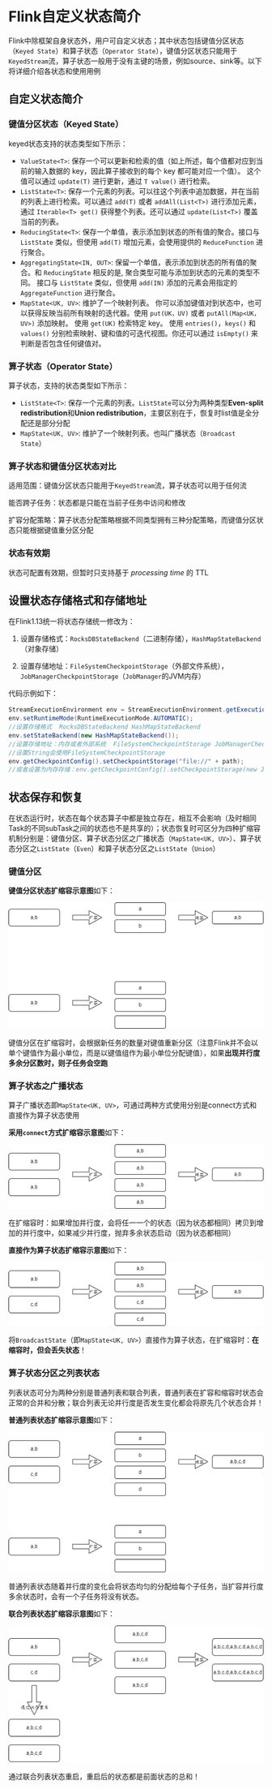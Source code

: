 # Flink自定义状态简介

Flink中除框架自身状态外，用户可自定义状态；其中状态包括键值分区状态（`Keyed State`）和算子状态（`Operator State`），键值分区状态只能用于`KeyedStream`流，算子状态一般用于没有主键的场景，例如source、sink等。以下将详细介绍各状态和使用用例

## 自定义状态简介

### 键值分区状态（Keyed State）

keyed状态支持的状态类型如下所示：

- `ValueState<T>`: 保存一个可以更新和检索的值（如上所述，每个值都对应到当前的输入数据的 key，因此算子接收到的每个 key 都可能对应一个值）。 这个值可以通过 `update(T)` 进行更新，通过 `T value()` 进行检索。
- `ListState<T>`: 保存一个元素的列表。可以往这个列表中追加数据，并在当前的列表上进行检索。可以通过 `add(T)` 或者 `addAll(List<T>)` 进行添加元素，通过 `Iterable<T> get()` 获得整个列表。还可以通过 `update(List<T>)` 覆盖当前的列表。
- `ReducingState<T>`: 保存一个单值，表示添加到状态的所有值的聚合。接口与 `ListState` 类似，但使用 `add(T)` 增加元素，会使用提供的 `ReduceFunction` 进行聚合。
- `AggregatingState<IN, OUT>`: 保留一个单值，表示添加到状态的所有值的聚合。和 `ReducingState` 相反的是, 聚合类型可能与添加到状态的元素的类型不同。 接口与 `ListState` 类似，但使用 `add(IN)` 添加的元素会用指定的 `AggregateFunction` 进行聚合。
- `MapState<UK, UV>`: 维护了一个映射列表。 你可以添加键值对到状态中，也可以获得反映当前所有映射的迭代器。使用 `put(UK，UV)` 或者 `putAll(Map<UK，UV>)` 添加映射。 使用 `get(UK)` 检索特定 key。 使用 `entries()`，`keys()` 和 `values()` 分别检索映射、键和值的可迭代视图。你还可以通过 `isEmpty()` 来判断是否包含任何键值对。

### 算子状态（Operator State）

算子状态，支持的状态类型如下所示：

- `ListState<T>`: 保存一个元素的列表。`ListState`可以分为两种类型**Even-split redistribution**和**Union redistribution**，主要区别在于，恢复时list值是全分配还是部分分配
- `MapState<UK, UV>`: 维护了一个映射列表。也叫广播状态（`Broadcast State`）

### 算子状态和键值分区状态对比

适用范围：键值分区状态只能用于`KeyedStream`流，算子状态可以用于任何流

能否跨子任务：状态都是只能在当前子任务中访问和修改

扩容分配策略：算子状态分配策略根据不同类型拥有三种分配策略，而键值分区状态只能根据键值重分区分配

### 状态有效期

状态可配置有效期，但暂时只支持基于 *processing time* 的 TTL

## 设置状态存储格式和存储地址

在Flink1.13统一将状态存储统一修改为：

1. 设置存储格式：`RocksDBStateBackend`（二进制存储），`HashMapStateBackend`（对象存储）

2. 设置存储地址：`FileSystemCheckpointStorage`（外部文件系统），`JobManagerCheckpointStorage`（`JobManager`的JVM内存）

代码示例如下：

```java
StreamExecutionEnvironment env = StreamExecutionEnvironment.getExecutionEnvironment();
env.setRuntimeMode(RuntimeExecutionMode.AUTOMATIC);
//设置存储格式  RocksDBStateBackend HashMapStateBackend
env.setStateBackend(new HashMapStateBackend());
//设置存储地址：内存或者外部系统  FileSystemCheckpointStorage JobManagerCheckpointStorage
//设置String会使用FileSystemCheckpointStorage
env.getCheckpointConfig().setCheckpointStorage("file://" + path);
//或者设置为内存存储：env.getCheckpointConfig().setCheckpointStorage(new JobManagerCheckpointStorage());
```

## 状态保存和恢复

在状态运行时，状态在每个状态算子中都是独立存在，相互不会影响（及时相同Task的不同subTask之间的状态也不是共享的）；状态恢复时可区分为四种扩缩容机制分别是：键值分区、算子状态分区之广播状态（`MapState<UK, UV>`）、算子状态分区之`ListState`（`Even`）和算子状态分区之`ListState`（`Union`）

### 键值分区

**键值分区状态扩缩容示意图**如下：

![键值分区状态](resource/键值分区状态.png)

键值分区在扩缩容时，会根据新任务的数量对键值重新分区（注意Flink并不会以单个键值作为最小单位，而是以键值组作为最小单位分配键值），如果**出现并行度多余分区数时，则子任务会空跑**

### 算子状态之广播状态

算子广播状态即`MapState<UK, UV>`，可通过两种方式使用分别是connect方式和直接作为算子状态使用

**采用`connect`方式扩缩容示意图**如下：

![广播状态](resource/广播状态.png)

在扩缩容时：如果增加并行度，会将任一一个的状态（因为状态都相同）拷贝到增加的并行度中，如果减少并行度，抛弃多余状态启动（因为状态都相同）

**直接作为算子状态扩缩容示意图**如下：

![Map算子状态](resource/Map算子状态.png)

将`BroadcastState`（即`MapState<UK, UV>`）直接作为算子状态，在扩缩容时：**在缩容时，但会丢失状态**！

### 算子状态分区之列表状态

列表状态可分为两种分别是普通列表和联合列表，普通列表在扩容和缩容时状态会正常的合并和分散；联合列表无论并行度是否发生变化都会将原先几个状态合并！

**普通列表状态扩缩容示意图**如下：

![普通列表状态扩缩容](resource\普通列表状态扩缩容.png)

普通列表状态随着并行度的变化会将状态均匀的分配给每个子任务，当扩容并行度多余状态时，会有一个子任务将没有状态。

**联合列表状态扩缩容示意图**如下：

![联合列表状态扩缩容](resource\联合列表状态扩缩容.png)

通过联合列表状态重启，重启后的状态都是前面状态的总和！
